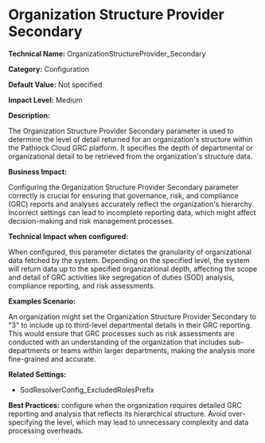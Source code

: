 # Organization Structure Provider Secondary

**Technical Name:** OrganizationStructureProvider_Secondary

**Category:** Configuration

**Default Value:** Not specified

**Impact Level:** Medium

**Description:**

The Organization Structure Provider Secondary parameter is used to determine the level of detail returned for an organization's structure within the Pathlock Cloud GRC platform. It specifies the depth of departmental or organizational detail to be retrieved from the organization's structure data.

**Business Impact:**

Configuring the Organization Structure Provider Secondary parameter correctly is crucial for ensuring that governance, risk, and compliance (GRC) reports and analyses accurately reflect the organization's hierarchy. Incorrect settings can lead to incomplete reporting data, which might affect decision-making and risk management processes.

**Technical Impact when configured:**

When configured, this parameter dictates the granularity of organizational data fetched by the system. Depending on the specified level, the system will return data up to the specified organizational depth, affecting the scope and detail of GRC activities like segregation of duties (SOD) analysis, compliance reporting, and risk assessments.

**Examples Scenario:**

An organization might set the Organization Structure Provider Secondary to "3" to include up to third-level departmental details in their GRC reporting. This would ensure that GRC processes such as risk assessments are conducted with an understanding of the organization that includes sub-departments or teams within larger departments, making the analysis more fine-grained and accurate.

**Related Settings:**

- SodResolverConfig_ExcludedRolesPrefix

**Best Practices:** configure when the organization requires detailed GRC reporting and analysis that reflects its hierarchical structure. Avoid over-specifying the level, which may lead to unnecessary complexity and data processing overheads.